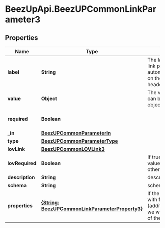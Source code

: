 # BeezUpApi.BeezUPCommonLinkParameter3

## Properties
Name | Type | Description | Notes
------------ | ------------- | ------------- | -------------
**label** | **String** | The label corresponding to the link parameter. This label is automatically translated based on the Accept-Language http header. | [optional] 
**value** | **Object** | The value of the parameter. It can be an integer a string or an object. | [optional] 
**required** | **Boolean** |  | [optional] [default to false]
**_in** | [**BeezUPCommonParameterIn**](BeezUPCommonParameterIn.md) |  | 
**type** | [**BeezUPCommonParameterType**](BeezUPCommonParameterType.md) |  | [optional] 
**lovLink** | [**BeezUPCommonLOVLink3**](BeezUPCommonLOVLink3.md) |  | [optional] 
**lovRequired** | **Boolean** | If true, you MUST indicate a value from the list of values otherwise it&#39;s a freetext | [optional] 
**description** | **String** | description of the parameter | [optional] 
**schema** | **String** | schema of the parameter | [optional] 
**properties** | [**{String: BeezUPCommonLinkParameterProperty3}**](BeezUPCommonLinkParameterProperty3.md) | If the parameter is an object with flexible properties (additionProperties/dictionary), we will describe the properties of the object. | [optional] 


